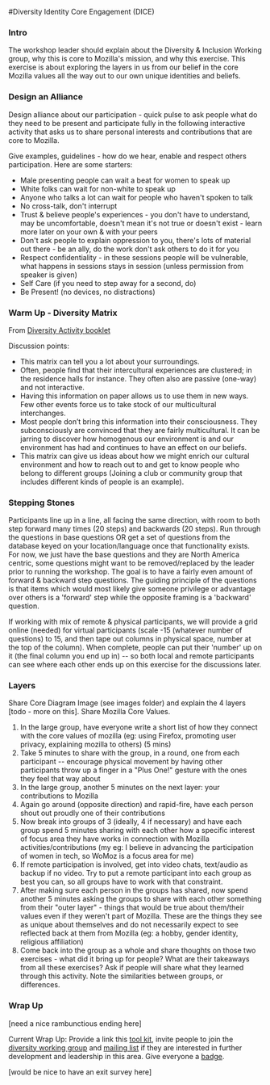 #Diversity Identity Core Engagement (DICE)

### Intro

The workshop leader should explain about the Diversity & Inclusion Working group, why this is core to Mozilla's mission, and why this exercise. This exercise is about exploring the layers in us from our belief in the core Mozilla values all the way out to our own unique identities and beliefs.

### Design an Alliance

Design alliance about our participation - quick pulse to ask people what do they need to be present and participate fully in the following interactive activity that asks us to share personal interests and  contributions that are core to Mozilla.

Give examples, guidelines - how do we hear, enable and respect others participation.  Here are some starters:

+ Male presenting people can wait a beat for women to speak up
+ White folks can wait for non-white to speak up
+ Anyone who talks a lot can wait for people who haven't spoken to talk
+ No cross-talk, don't interrupt
+ Trust  & believe people's experiences - you don't have to understand, may  be uncomfortable, doesn't mean it's not true or doesn't exist - learn  more later on your own & with your peers
+ Don't  ask people to explain oppression to you, there's lots of material out  there - be an ally, do the work don't ask others to do it for you
+ Respect  confidentiality - in these sessions people will be vulnerable, what  happens in sessions stays in session (unless permission from speaker is  given)
+ Self Care (if you need to step away for a second, do)
+ Be Present! (no devices, no distractions)

### Warm Up - Diversity Matrix

From [Diversity Activity booklet](http://intraweb.stockton.edu/eyos/affirmative_action/content/docs/Interactive%20Diversity%20Booklet%2010-14-2011.pdf)

Discussion points:
+ This matrix can tell you a lot about your surroundings.
+ Often, people find that their intercultural experiences are clustered; in the residence halls for instance. They often also are passive (one-way) and not interactive.
+ Having this information on paper allows us to use them in new ways. Few other events force us to take stock of our multicultural interchanges.
+ Most people don’t bring this information into their consciousness. They subconsciously are convinced that they are fairly multicultural. It can be jarring to discover how homogenous our environment is and our environment has had and continues to have an effect on our beliefs.
+ This matrix can give us ideas about how we might enrich our cultural environment and how to reach out to and get to know people who belong to different groups (Joining a club or community group that includes different kinds of people is an example).


### Stepping Stones

Participants line up in a line, all facing the same direction, with room to both step forward many times (20 steps) and backwards (20 steps). Run through the questions in base questions OR get a set of questions from the database keyed on your location/language once that functionality exists. For now, we just have the base questions and they are North America centric, some questions might want to be removed/replaced by the leader prior to running the workshop.  The goal is to have a fairly even amount of forward & backward step questions. The guiding principle of the questions is that items which would most likely give someone privilege or advantage over others is a 'forward' step while the opposite framing is a 'backward' question.

If working with mix of remote & physical participants, we will provide a grid online (needed) for virtual participants (scale -15 (whatever  number of questions) to 15, and then tape out columns in physical space, number at the top of the column). When complete, people can put their 'number' up on it (the final column you end up in) -- so both local and remote participants can see where each other ends up on this exercise for the discussions later.

### Layers

Share Core Diagram Image (see images folder) and explain the 4 layers [todo - more on this]. Share Mozilla Core Values.

1. In the large group, have everyone write a short list of how they connect with the core values of mozilla (eg: using Firefox, promoting user privacy, explaining mozilla to others) (5 mins)
2. Take 5 minutes to share with the group, in a round, one from each participant -- encourage physical movement by having other participants throw up a finger in a "Plus One!" gesture with the ones they feel that way about
3. In the large group, another 5 minutes on the next layer: your contributions to Mozilla
4. Again go around (opposite direction) and rapid-fire, have each person shout out proudly one of their contributions
5. Now break into groups of 3 (ideally, 4 if necessary) and have each group spend 5 minutes sharing with each other how a specific interest of focus area they have works in connection with Mozilla activities/contributions (my eg: I believe in advancing the participation of women in tech, so WoMoz is a focus area for me)
6. If remote participation is involved, get into video chats, text/audio as backup if no video.  Try to put a remote participant into each group as best you can, so all groups have to work with that constraint.
7. After making sure each person in the groups has shared, now spend another 5 minutes asking the groups to share with each other something from their "outer layer" - things that would be true about them/their values even if they weren't part of Mozilla. These are the things they see as unique about themselves and do not necessarily expect to see reflected back at them from Mozilla (eg: a hobby, gender identity, religious affiliation)
8. Come back into the group as a whole and share thoughts on those two exercises - what did it bring up for people? What are their takeaways from all these exercises? Ask if people will share what they learned through this activity. Note the similarities between groups, or differences.

### Wrap Up

[need a nice rambunctious ending here]

Current Wrap Up: Provide a link this [tool kit](https://github.com/lsblakk/dice-workshop), invite people to join the [diversity working group](https://wiki.mozilla.org/CommunityDiversity) and [mailing list](https://lists.mozilla.org/listinfo/community-diversity) if they are interested in further development and leadership in this area. Give everyone a [badge](https://badges.mozilla.org/en-US/badges/badge/DICE-Workshop-Attendee).

[would be nice to have an exit survey here]

